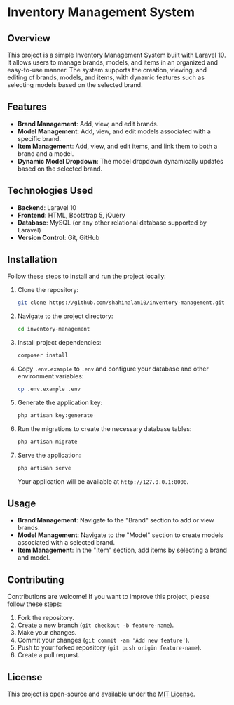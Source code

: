# Inventory Management System

## Overview

This project is a simple Inventory Management System built with Laravel 10. It allows users to manage brands, models, and items in an organized and easy-to-use manner. The system supports the creation, viewing, and editing of brands, models, and items, with dynamic features such as selecting models based on the selected brand.

## Features

- **Brand Management**: Add, view, and edit brands.
- **Model Management**: Add, view, and edit models associated with a specific brand.
- **Item Management**: Add, view, and edit items, and link them to both a brand and a model.
- **Dynamic Model Dropdown**: The model dropdown dynamically updates based on the selected brand.

## Technologies Used

- **Backend**: Laravel 10
- **Frontend**: HTML, Bootstrap 5, jQuery
- **Database**: MySQL (or any other relational database supported by Laravel)
- **Version Control**: Git, GitHub

## Installation

Follow these steps to install and run the project locally:

1. Clone the repository:
    ```bash
    git clone https://github.com/shahinalam10/inventory-management.git
    ```

2. Navigate to the project directory:
    ```bash
    cd inventory-management
    ```

3. Install project dependencies:
    ```bash
    composer install
    ```

4. Copy `.env.example` to `.env` and configure your database and other environment variables:
    ```bash
    cp .env.example .env
    ```

5. Generate the application key:
    ```bash
    php artisan key:generate
    ```

6. Run the migrations to create the necessary database tables:
    ```bash
    php artisan migrate
    ```

7. Serve the application:
    ```bash
    php artisan serve
    ```

    Your application will be available at `http://127.0.0.1:8000`.

## Usage

- **Brand Management**: Navigate to the "Brand" section to add or view brands.
- **Model Management**: Navigate to the "Model" section to create models associated with a selected brand.
- **Item Management**: In the "Item" section, add items by selecting a brand and model.

## Contributing

Contributions are welcome! If you want to improve this project, please follow these steps:

1. Fork the repository.
2. Create a new branch (`git checkout -b feature-name`).
3. Make your changes.
4. Commit your changes (`git commit -am 'Add new feature'`).
5. Push to your forked repository (`git push origin feature-name`).
6. Create a pull request.

## License

This project is open-source and available under the [MIT License](LICENSE).

